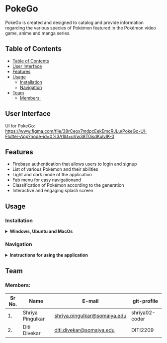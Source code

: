 # PokeGo

PokeGo is created and designed to catalog and provide information regarding the various species of Pokémon featured in the Pokémon video game, anime and manga series. 

## Table of Contents
- [Table of Contents](#table-of-contents)
- [User Interface](#user-interface)
- [Features](#features)
- [Usage](#usage)
  - [Installation](#installation)
  - [Navigation](#navigation)
- [Team](#team)
  - [Members:](#members)

## User Interface
UI for PokeGo: https://www.figma.com/file/38rCeox7mdpcEekEmcRJLu/PokeGo-UI-Flutter-App?node-id=0%3A1&t=uVw38T0isdKulvIK-0


## Features
* Firebase authentication that allows users to login and signup
* List of various Pokémon and their abilities
* Light and dark mode of the application
* Fab menu for easy navigationand 
* Classification of Pokémon according to the generation
* Interactive and engaging splash screen

## Usage

### Installation 

<details>
    <summary><b>Windows, Ubuntu and MacOs</b></summary>
  
   1. Add Flutter to your machine
  
   2. Open this project folder with Terminal/CMD and run flutter packages get
  
   3. Run flutter run to build and run the debug app on your emulator/phone
   
</details>

### Navigation

<details>
    <summary><b>Instructions for using the application</b></summary>

   1. Register an account/login to your account and get redirected to the landing page
   2. PokeGo button redirects you to the list of Pokémons. Abilities button and items button redirect you to Pokémon abilities and the items.
   3. Location buttons displays the various locations mentioned in the game/manga/series.
   4. Scrolling down on the landing page, one can view the Pokémon news.
   5. Fab menu is also present for smooth and efficient navigation.


</details>

## Team

### Members:
| Sr No. | Name               | E-mail                       | git-profile     |
| -------| -------------------| -----------------------------| ----------------|
| 1.     | Shriya Pingulkar   | shriya.pingulkar@somaiya.edu | shriya02-coder  |
| 2.     | Diti Divekar       | diti.divekar@somaiya.edu     | DITI2209        |


